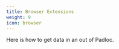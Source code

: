 ```yaml
---
title: Browser Extensions
weight: 9
icon: browser
---
```


Here is how to get data in an out of Padloc.
